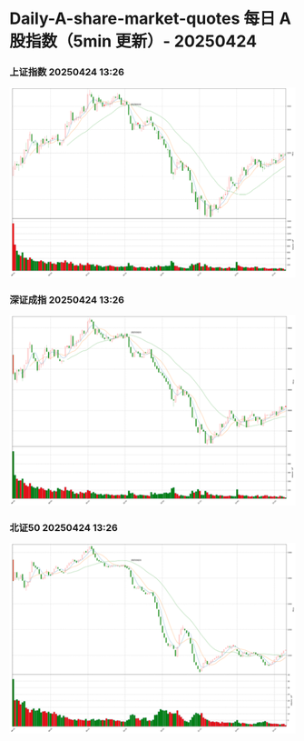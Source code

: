 
# Daily-A-share-market-quotes 每日 A 股指数（5min 更新）- 20250424

### 上证指数 20250424 13:26
![](./fig/2025/4/20250424-sh000001.png)

### 深证成指 20250424 13:26
![](./fig/2025/4/20250424-sz399001.png)

### 北证50 20250424 13:26
![](./fig/2025/4/20250424-bj899050.png)
